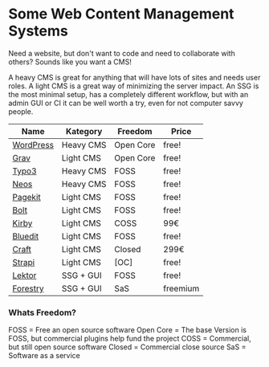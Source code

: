 # Some Web Content Management Systems

Need a website, but don't want to code and need to collaborate with others? Sounds like you want a CMS!

A heavy CMS is great for anything that will have lots of sites and needs user roles. A light CMS is a great way of minimizing the server impact. An SSG is the most minimal setup, has a completely different workflow, but with an admin GUI or CI it can be well worth a try, even for not computer savvy people.

| Name | Kategory | Freedom | Price |
| -- | -- | -- | -- |
| [WordPress](https://wordpress.org) | Heavy CMS | Open Core | free! |
| [Grav](https://getgrav.org/) | Light CMS | Open Core | free! |
| [Typo3](https://typo3.org/) | Heavy CMS | FOSS | free! |
| [Neos](https://www.neos.io/) | Heavy CMS | FOSS | free! |
| [Pagekit](https://pagekit.com) | Light CMS | FOSS | free! |
| [Bolt](https://boltcms.io) | Light CMS | FOSS | free! |
| [Kirby](https://getkirby.com/) | Light CMS | COSS | 99€ |
| [Bluedit](https://www.bludit.com/) | Light CMS | FOSS | free! |
| [Craft](https://craftcms.com/) | Light CMS | Closed | 299€ |
| [Strapi](https://github.com/strapi/strapi) | Light CMS | [OC] | free! |
| [Lektor](https://www.getlektor.com) | SSG + GUI | FOSS | free! |
| [Forestry](https://forestry.io) | SSG + GUI | SaS | freemium |

### Whats Freedom?
FOSS = Free an open source software
Open Core = The base Version is FOSS, but commercial plugins help fund the project
COSS = Commercial, but still open source software
Closed = Commercial close source
SaS = Software as a service
